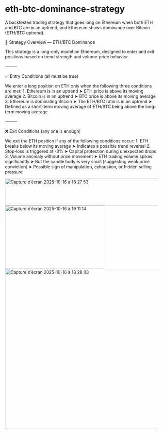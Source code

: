 # eth-btc-dominance-strategy

A backtested trading strategy that goes long on Ethereum when both ETH and BTC are in an uptrend, and Ethereum shows dominance over Bitcoin (ETH/BTC uptrend).

🧠 Strategy Overview — ETH/BTC Dominance

This strategy is a long-only model on Ethereum, designed to enter and exit positions based on trend strength and volume-price behavior.

⸻

✅ Entry Conditions (all must be true)

We enter a long position on ETH only when the following three conditions are met:
	1.	Ethereum is in an uptrend
➤ ETH price is above its moving average
	2.	Bitcoin is in an uptrend
➤ BTC price is above its moving average
	3.	Ethereum is dominating Bitcoin
➤ The ETH/BTC ratio is in an uptrend
➤ Defined as a short-term moving average of ETH/BTC being above the long-term moving average

⸻

❌ Exit Conditions (any one is enough)

We exit the ETH position if any of the following conditions occur:
	1.	ETH breaks below its moving average
➤ Indicates a possible trend reversal
	2.	Stop-loss is triggered at -3%
➤ Capital protection during unexpected drops
	3.	Volume anomaly without price movement
➤ ETH trading volume spikes significantly
➤ But the candle body is very small (suggesting weak price conviction)
➤ Possible sign of manipulation, exhaustion, or hidden selling pressure


<img width="524" height="88" alt="Capture d’écran 2025-10-16 à 18 27 53" src="https://github.com/user-attachments/assets/0983c393-160f-4d32-8d74-00d30d02b62e" />
<img width="327" height="209" alt="Capture d’écran 2025-10-16 à 19 11 14" src="https://github.com/user-attachments/assets/c69c7cb2-7c83-4bd4-b1bf-e59d3db527f3" />
<img width="1087" height="527" alt="Capture d’écran 2025-10-16 à 18 28 03" src="https://github.com/user-attachments/assets/e268ad14-1998-4273-8ba0-e410cd3893aa" />
